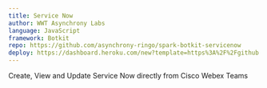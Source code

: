 ```yaml
---
title: Service Now
author: WWT Asynchrony Labs
language: JavaScript
framework: Botkit
repo: https://github.com/asynchrony-ringo/spark-botkit-servicenow
deploy: https://dashboard.heroku.com/new?template=https%3A%2F%2Fgithub.com%2Fasynchrony-ringo%2Fspark-botkit-servicenow%2F
---
```


Create, View and Update Service Now directly from Cisco Webex Teams
